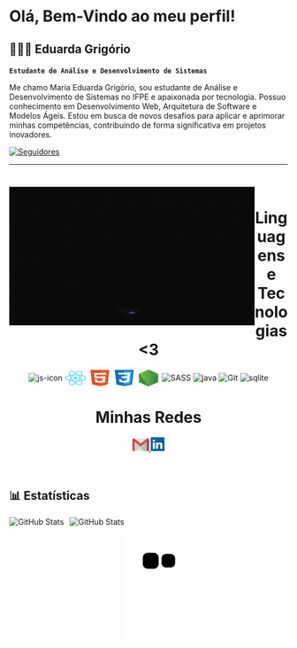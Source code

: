 # Olá, Bem-Vindo ao meu perfil!

## 👩🏻‍💻 Eduarda Grigório

**`Estudante de Análise e Desenvolvimento de Sistemas`**

Me chamo Maria Eduarda Grigório, sou estudante de Análise e Desenvolvimento de Sistemas no IFPE e apaixonada por tecnologia. Possuo conhecimento em Desenvolvimento Web, Arquitetura de Software e Modelos Ágeis. Estou em busca de novos desafios para aplicar e aprimorar minhas competências, contribuindo de forma significativa em projetos inovadores.

<p align="left">
    <a href="https://github.com/Larissakich?tab=followers">
        <img 
            alt="Seguidores" 
            title="Me siga no GitHub" 
            src="https://custom-icon-badges.demolab.com/github/followers/EduardaGrigorio3?color=236ad3&labelColor=1155ba&style=for-the-badge&logo=github&label=Seguidores&logoColor=white"
        />
    </a>
</p>

---

### 

<div  align="center"> 
  <div style="display: inline_block"><br>
    <img align="left" height="250" alt="coding-time" src="./img/code.gif">
    <h1 align="center">Linguagens e Tecnologias <3</h1>
    <img align="center" height="30" width="40" alt="js-icon" title="JavaScript" src="https://cdn.jsdelivr.net/gh/devicons/devicon@latest/icons/javascript/javascript-original.svg">
    <img align="center" height="30" width="40" alt="react-icon" title="React" src="https://raw.githubusercontent.com/devicons/devicon/master/icons/react/react-original.svg">
    <img align="center" height="30" width="40" alt="html-icon" title="HTML" src="https://raw.githubusercontent.com/devicons/devicon/master/icons/html5/html5-original.svg">
    <img align="center" height="30" width="40" alt="css-icon" title="CSS" src="https://raw.githubusercontent.com/devicons/devicon/master/icons/css3/css3-original.svg">
    <img align="center" height="30" width="40" alt="nodejs-icon" title="Node.js" src="https://raw.githubusercontent.com/devicons/devicon/master/icons/nodejs/nodejs-original.svg">
    <img align="center" height="30" width="40" alt="SASS" title="SASS" src="https://cdn.jsdelivr.net/gh/devicons/devicon@latest/icons/sass/sass-original.svg">
    <img align="center" height="30" width="40" alt="java" title="Java" src="https://cdn.jsdelivr.net/gh/devicons/devicon@latest/icons/java/java-original-wordmark.svg">
    <img align="center" height="30" width="40" alt="Git" title="Git" src="https://cdn.jsdelivr.net/gh/devicons/devicon@latest/icons/git/git-original.svg">
    <img align="center" height="30" width="40" alt="sqlite" title="SQLITE" src="https://cdn.jsdelivr.net/gh/devicons/devicon@latest/icons/sqlite/sqlite-original.svg" >
   </div>
  
  <h1 align="center">Minhas Redes</h1>
    <a href = "mailto: eduardagrigorio2024@gmail.com">
      <img width="30" src="./img/gmail.svg">
    </a>
    <a href = "www.linkedin.com/in/eduardagrigório">
      <img width="25" src="./img/linkedin.svg">
    </a>
</div>

<br/>
<br/>

## 📊 Estatísticas

<p>
  <img 
    align="left" 
    alt="GitHub Stats" 
    height="200" 
    style="padding-right: 10px;" 
    src="https://github-readme-stats.vercel.app/api?username=EduardaGrigorio3&show_icons=true&theme=tokyonight&include_all_commits=true&locale=pt-br" 
  />

<img 
      align="left" 
      alt="GitHub Stats" 
      height="200" 
      src="https://github-readme-stats.vercel.app/api/top-langs/?username=EduardaGrigorio3&theme=tokyonight&layout=compact&custom_title=Tecnologias&langs_count=9" 
  />

</p>

<br/>

![Snake animation](https://github.com/EduardaGrigorio3/EduardaGrigorio3/blob/output/github-contribution-grid-snake.svg)
